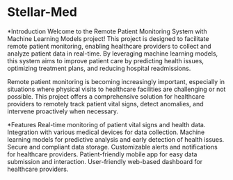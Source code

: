 # Stellar-Med
*Introduction
Welcome to the Remote Patient Monitoring System with Machine Learning Models project! This project is designed to facilitate remote patient monitoring, enabling healthcare providers to collect and analyze patient data in real-time. By leveraging machine learning models, this system aims to improve patient care by predicting health issues, optimizing treatment plans, and reducing hospital readmissions.

Remote patient monitoring is becoming increasingly important, especially in situations where physical visits to healthcare facilities are challenging or not possible. This project offers a comprehensive solution for healthcare providers to remotely track patient vital signs, detect anomalies, and intervene proactively when necessary.

*Features
Real-time monitoring of patient vital signs and health data.
Integration with various medical devices for data collection.
Machine learning models for predictive analysis and early detection of health issues.
Secure and compliant data storage.
Customizable alerts and notifications for healthcare providers.
Patient-friendly mobile app for easy data submission and interaction.
User-friendly web-based dashboard for healthcare providers.
